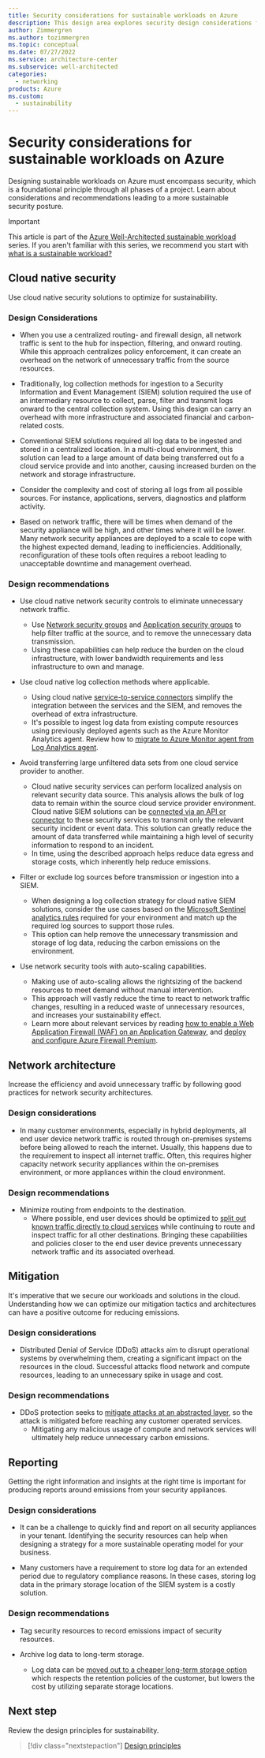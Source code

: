 ```yaml
---
title: Security considerations for sustainable workloads on Azure
description: This design area explores security design considerations for sustainable workloads on Azure.
author: Zimmergren
ms.author: tozimmergren
ms.topic: conceptual
ms.date: 07/27/2022
ms.service: architecture-center
ms.subservice: well-architected
categories: 
  - networking
products: Azure
ms.custom:
  - sustainability
---
```


# Security considerations for sustainable workloads on Azure

Designing sustainable workloads on Azure must encompass security, which is a foundational principle through all phases of a project. Learn about considerations and recommendations leading to a more sustainable security posture.

> [!IMPORTANT]
> This article is part of the [Azure Well-Architected sustainable workload](index.yml) series. If you aren't familiar with this series, we recommend you start with [what is a sustainable workload?](sustainability-get-started.md#what-is-a-sustainable-workload)

## Cloud native security

Use cloud native security solutions to optimize for sustainability.

### Design Considerations

- When you use a centralized routing- and firewall design, all network traffic is sent to the hub for inspection, filtering, and onward routing. While this approach centralizes policy enforcement, it can create an overhead on the network of unnecessary traffic from the source resources.

- Traditionally, log collection methods for ingestion to a Security Information and Event Management (SIEM) solution required the use of an intermediary resource to collect, parse, filter and transmit logs onward to the central collection system. Using this design can carry an overhead with more infrastructure and associated financial and carbon-related costs.

- Conventional SIEM solutions required all log data to be ingested and stored in a centralized location. In a multi-cloud environment, this solution can lead to a large amount of data being transferred out fo a cloud service provide and into another, causing increased burden on the network and storage infrastructure.

- Consider the complexity and cost of storing all logs from all possible sources. For instance, applications, servers, diagnostics and platform activity.

- Based on network traffic, there will be times when demand of the security appliance will be high, and other times where it will be lower. Many network security appliances are deployed to a scale to cope with the highest expected demand, leading to inefficiencies. Additionally, reconfiguration of these tools often requires a reboot leading to unacceptable downtime and management overhead.

### Design recommendations

- Use cloud native network security controls to eliminate unnecessary network traffic.
  - Use [Network security groups](/azure/virtual-network/network-security-groups-overview) and [Application security groups](/azure/virtual-network/application-security-groups) to help filter traffic at the source, and to remove the unnecessary data transmission.
  - Using these capabilities can help reduce the burden on the cloud infrastructure, with lower bandwidth requirements and less infrastructure to own and manage.

- Use cloud native log collection methods where applicable.
  - Using cloud native [service-to-service connectors](/azure/sentinel/connect-data-sources#service-to-service-integration-for-data-connectors) simplify the integration between the services and the SIEM, and removes the overhead of extra infrastructure.
  - It's possible to ingest log data from existing compute resources using previously deployed agents such as the Azure Monitor Analytics agent. Review how to [migrate to Azure Monitor agent from Log Analytics agent](/azure/azure-monitor/agents/azure-monitor-agent-migration).

- Avoid transferring large unfiltered data sets from one cloud service provider to another.
  - Cloud native security services can perform localized analysis on relevant security data source. This analysis allows the bulk of log data to remain within the source cloud service provider environment. Cloud native SIEM solutions can be [connected via an API or connector](/azure/sentinel/connect-aws) to these security services to transmit only the relevant security incident or event data. This solution can greatly reduce the amount of data transferred while maintaining a high level of security information to respond to an incident.
  - In time, using the described approach helps reduce data egress and storage costs, which inherently help reduce emissions.

- Filter or exclude log sources before transmission or ingestion into a SIEM.
  - When designing a log collection strategy for cloud native SIEM solutions, consider the use cases based on the [Microsoft Sentinel analytics rules](/azure/sentinel/detect-threats-built-in) required for your environment and match up the required log sources to support those rules.
  - This option can help remove the unnecessary transmission and storage of log data, reducing the carbon emissions on the  environment.

- Use network security tools with auto-scaling capabilities.
  - Making use of auto-scaling allows the rightsizing of the backend resources to meet demand without manual intervention.
  - This approach will vastly reduce the time to react to network traffic changes, resulting in a reduced waste of unnecessary resources, and increases your sustainability effect.
  - Learn more about relevant services by reading [how to enable a Web Application Firewall (WAF) on an Application Gateway](/azure/web-application-firewall/ag/application-gateway-web-application-firewall-portal), and [deploy and configure Azure Firewall Premium](/azure/firewall/premium-deploy).

## Network architecture

Increase the efficiency and avoid unnecessary traffic by following good practices for network security architectures.

### Design considerations

- In many customer environments, especially in hybrid deployments, all end user device network traffic is routed through on-premises systems before being allowed to reach the internet. Usually, this happens due to the requirement to inspect all internet traffic. Often, this requires higher capacity network security appliances within the on-premises environment, or more appliances within the cloud environment.

### Design recommendations

- Minimize routing from endpoints to the destination.
  - Where possible, end user devices should be optimized to [split out known traffic directly to cloud services](/microsoft-365/enterprise/microsoft-365-vpn-implement-split-tunnel) while continuing to route and inspect traffic for all other destinations. Bringing these capabilities and policies closer to the end user device prevents unnecessary network traffic and its associated overhead.

## Mitigation

It's imperative that we secure our workloads and solutions in the cloud. Understanding how we can optimize our mitigation tactics and architectures can have a positive outcome for reducing emissions.

### Design considerations

- Distributed Denial of Service (DDoS) attacks aim to disrupt operational systems by overwhelming them, creating a significant impact on the resources in the cloud. Successful attacks flood network and compute resources, leading to an unnecessary spike in usage and cost.

### Design recommendations

- DDoS protection seeks to [mitigate attacks at an abstracted layer](/azure/ddos-protection/types-of-attacks), so the attack is mitigated before reaching any customer operated services.
  - Mitigating any malicious usage of compute and network services will ultimately help reduce unnecessary carbon emissions.

## Reporting

Getting the right information and insights at the right time is important for producing reports around emissions from your security appliances.

### Design considerations

- It can be a challenge to quickly find and report on all security appliances in your tenant. Identifying the security resources can help when designing a strategy for a more sustainable operating model for your business.

- Many customers have a requirement to store log data for an extended period due to regulatory compliance reasons. In these cases, storing log data in the primary storage location of the SIEM system is a costly solution.

### Design recommendations

- Tag security resources to record emissions impact of security resources.

- Archive log data to long-term storage.
  - Log data can be [moved out to a cheaper long-term storage option](https://techcommunity.microsoft.com/t5/microsoft-sentinel-blog/move-your-microsoft-sentinel-logs-to-long-term-storage-with-ease/ba-p/1407153) which respects the retention policies of the customer, but lowers the cost by utilizing separate storage locations.

## Next step

Review the design principles for sustainability.

> [!div class="nextstepaction"]
> [Design principles](sustainability-design-principles.md)
